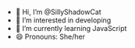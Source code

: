 - 👋 Hi, I’m @SillyShadowCat
- 👀 I’m interested in developing
- 🌱 I’m currently learning JavaScript
- 😄 Pronouns: She/her
<!---
SillyShadowCat/SillyShadowCat is a ✨ special ✨ repository because its `README.md` (this file) appears on your GitHub profile.
You can click the Preview link to take a look at your changes.
--->
